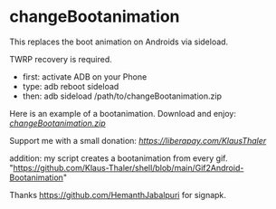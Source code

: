 # changeBootanimation
This replaces the boot animation on Androids via sideload.

TWRP recovery is required.


- first: activate ADB on your Phone
- type: adb reboot sideload
- then: adb sideload /path/to/changeBootanimation.zip

Here is an example of a bootanimation.
Download and enjoy: *[changeBootanimation.zip](https://github.com/Klaus-Thaler/changeBootanimation/releases)*

Support me with a small donation: *https://liberapay.com/KlausThaler*

addition: my script creates a bootanimation from every gif.
"https://github.com/Klaus-Thaler/shell/blob/main/Gif2Android-Bootanimation"

Thanks https://github.com/HemanthJabalpuri for signapk.
